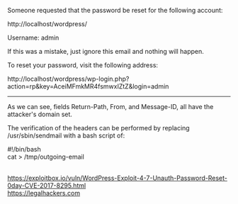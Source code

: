 Someone requested that the password be reset for the following account:
 
http://localhost/wordpress/
 
Username: admin
 
If this was a mistake, just ignore this email and nothing will happen.
 
To reset your password, visit the following address:
 
http://localhost/wordpress/wp-login.php?action=rp&key=AceiMFmkMR4fsmwxIZtZ&login=admin
 
-------------------------------
 
 
As we can see, fields Return-Path, From, and Message-ID, all have the attacker's
domain set.
 
 
The verification of the headers can be performed by replacing /usr/sbin/sendmail with a 
bash script of:
 
#!/bin/bash<br>
cat > /tmp/outgoing-email

<br>
<a href="https://exploitbox.io/vuln/WordPress-Exploit-4-7-Unauth-Password-Reset-0day-CVE-2017-8295.html" target="_blank">https://exploitbox.io/vuln/WordPress-Exploit-4-7-Unauth-Password-Reset-0day-CVE-2017-8295.html</a>
<br>
<a href="https://legalhackers.com" target="_blank">https://legalhackers.com</a>
